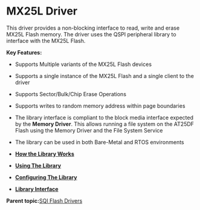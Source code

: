 # MX25L Driver

This driver provides a non-blocking interface to read, write and erase MX25L Flash memory. The driver uses the QSPI peripheral library to interface with the MX25L Flash.

**Key Features:**

-   Supports Multiple variants of the MX25L Flash devices

-   Supports a single instance of the MX25L Flash and a single client to the driver

-   Supports Sector/Bulk/Chip Erase Operations

-   Supports writes to random memory address within page boundaries

-   The library interface is compliant to the block media interface expected by the **Memory Driver**. This allows running a file system on the AT25DF Flash using the Memory Driver and the File System Service

-   The library can be used in both Bare-Metal and RTOS environments


-   **[How the Library Works](GUID-C27C1233-4756-42B3-A2BF-BDCCC1251846.md)**  

-   **[Using The Library](GUID-003B6A7B-CA79-4634-A1B5-681AE15747B2.md)**  

-   **[Configuring The Library](GUID-9FCF9580-48B3-4A80-B3E5-C104CF090A62.md)**  

-   **[Library Interface](GUID-410DBBCC-D224-45B2-B881-7BFB0DFF0EFC.md)**  


**Parent topic:**[SQI Flash Drivers](GUID-41B61931-E124-4512-A689-5B0643F249E8.md)

